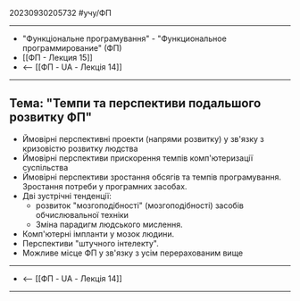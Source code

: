 20230930205732          #учу/ФП  
___ 
- "Функцiональне програмування" - "Функциональное программирование" (ФП) 
- [[ФП - Лекция 15]]
- <--  [[ФП - UA - Лекцiя 14]]
___
## Тема: "Темпи та перспективи подальшого розвитку ФП" 
- Ймовірні перспективні проекти (напрями розвитку) у зв'язку з кризовістю розвитку людства 
- Ймовірні перспективи прискорення темпів комп'ютеризації суспільства 
- Ймовірні перспективи зростання обсягів та темпів програмування. Зростання потреби у програмних засобах. 
- Дві зустрічні тенденції: 
	- розвиток "мозгоподібності" (мозгоподібності) засобів обчислювальної техніки 
	- Зміна парадигм людського мислення. 
- Комп'ютерні імпланти у мозок людини. 
- Перспективи "штучного інтелекту". 
- Можливе місце ФП у зв'язку з усім перерахованим вище
___ 
- <--  [[ФП - UA - Лекцiя 14]]
___ 
